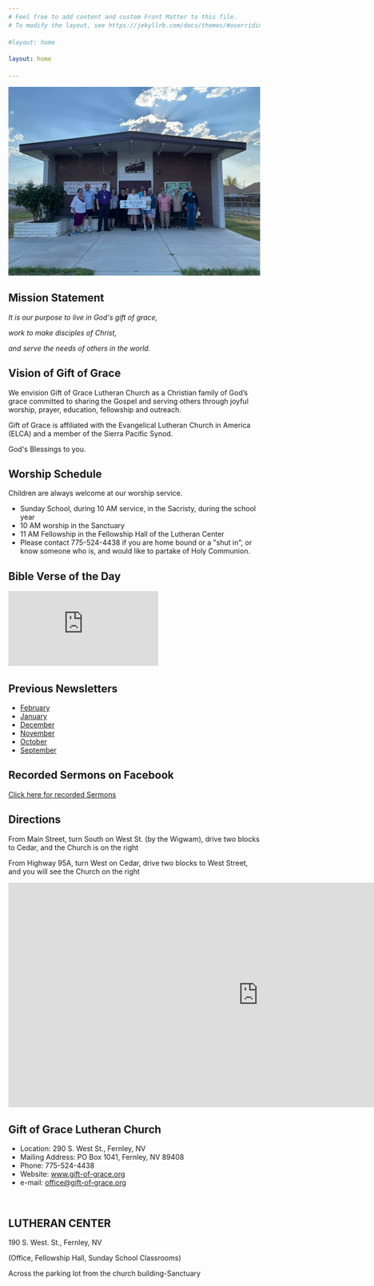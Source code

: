 ```yaml
---
# Feel free to add content and custom Front Matter to this file.
# To modify the layout, see https://jekyllrb.com/docs/themes/#overriding-theme-defaults

#layout: home

layout: home

---
```


![Gift of Grace](images/church-8-2-21_orig.jpg)

## Mission Statement

_It is our purpose to live in God's gift of grace,_

_work to make disciples of Christ,_

_and serve the needs of others in the world._

## Vision of Gift of Grace

​We envision Gift of Grace Lutheran Church as a Christian family of God’s grace committed to sharing the Gospel and serving others through joyful worship, prayer, education, fellowship and outreach.  

Gift of Grace is affiliated with the Evangelical Lutheran Church in America (ELCA) and a member of the Sierra Pacific Synod.

God's Blessings to you.

## Worship Schedule

Children are always welcome at our worship service.
* Sunday School, during 10 AM  service, in the Sacristy, during the school year
* ​10 AM worship in the Sanctuary 
* 11 AM Fellowship in the Fellowship Hall of the Lutheran Center
* Please contact 775-524-4438 if you are home bound or a "shut in", or know someone who is, and would like to partake of Holy Communion.

## Bible Verse of the Day

<script type="text/javascript" language="JavaScript" src="https://www.biblegateway.com/votd/votd.write.callback.js"> 
</script>
<script type="text/javascript" language="JavaScript" src="https://www.biblegateway.com/votd/get?format=json&version=NIV&callback=BG.votdWriteCallback"> 
</script>
<!-- alternative for no javascript -->
<noscript>
<iframe framespacing="0" frameborder="no" src="https://www.biblegateway.com/votd/get?format=html&version=NIV">View Verse of the Day</iframe> 
</noscript>

<!-- MailerLite Universal -->
<script>
    (function(w,d,e,u,f,l,n){w[f]=w[f]||function(){(w[f].q=w[f].q||[])
    .push(arguments);},l=d.createElement(e),l.async=1,l.src=u,
    n=d.getElementsByTagName(e)[0],n.parentNode.insertBefore(l,n);})
    (window,document,'script','https://assets.mailerlite.com/js/universal.js','ml');
    ml('account', '623765');
</script>
<!-- End MailerLite Universal -->

<!-- MailerLite signup -->
<div class="ml-embedded" data-form="2kPamj"></div>
<!-- End MailerLite signup -->

## Previous Newsletters

* [February](https://preview.mailerlite.io/preview/623765/emails/142115620261988283)
* [January](https://preview.mailerlite.io/preview/623765/emails/139850995268060922)
* [December](https://preview.mailerlite.io/preview/623765/emails/136943241530443033)
* [November](https://preview.mailerlite.io/preview/623765/emails/133870643795986020)
* [October](https://preview.mailerlite.io/preview/623765/emails/130678465020036782)
* [September](https://preview.mailerlite.io/preview/623765/emails/128675063206511679)

## Recorded Sermons on Facebook

[Click here for recorded Sermons](https://www.facebook.com/watch/giftofgracefernley/)

## Directions

From Main Street, turn South on West St. (by the Wigwam), drive two blocks to Cedar, and the Church is on the right

From Highway 95A, turn West on Cedar, drive two blocks to West Street, and you will see the Church on the right

<iframe src="https://www.google.com/maps/embed?pb=!1m18!1m12!1m3!1d1292.4275151147262!2d-119.25454969810093!3d39.6063045100499!2m3!1f0!2f0!3f0!3m2!1i1024!2i768!4f13.1!3m3!1m2!1s0x8098dd5f71a2eceb%3A0xb3668edf7d9fc94a!2sGift+of+Grace+Lutheran!5e0!3m2!1sen!2sus!4v1519624704069" width="1000" height="450" frameborder="0" style="border:0" allowfullscreen></iframe>

## Gift of Grace Lutheran Church

* Location:  290 S. West St., Fernley, NV
* Mailing Address: PO Box 1041, Fernley, NV 89408
* Phone:  775-524-4438
* Website:  www.gift-of-grace.org
* e-mail: office@gift-of-grace.org

​
## LUTHERAN CENTER

190 S. West. St., Fernley, NV

(Office, Fellowship Hall, Sunday School Classrooms)

Across the parking lot from the church building-Sanctuary
